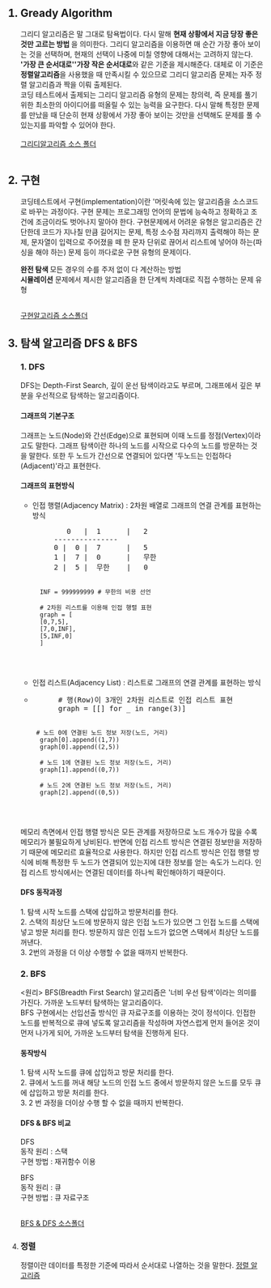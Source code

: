 
<ol>
<h2><li>Gready Algorithm</li></h2>
<p>그리디 알고리즘은 말 그대로 탐욕법이다. 다시 말해 <strong> 현재 상황에서 지금 당장 좋은것만 고르는 방법 </strong>을 의미한다. 그리디 알고리즘을 이용하면 매 순간 가장 좋아 보이는 것을 선택하며, 현재의 선택이 나중에 미칠 영향에 대해서는 고려하지 않는다. <strong>'가장 큰 순서대로''가장 작은 순서대로</strong>와 같은 기준을 제시해준다. 대체로 이 기준은 <strong>정렬알고리즘</strong>을 사용했을 때 만족시킬 수 있으므로 그리디 알고리즘 문제는 자주 정렬 알고리즘과 짝을 이뤄 출제된다.</br> 코딩 테스트에서 출제되는 그리디 알고리즘 유형의 문제는 창의력, 즉 문제를 풀기 위한 최소한의 아이디어를 떠올릴 수 있는 능력을 요구한다. 다시 말해 특정한 문제를 만났을 때 단순히 현재 상황에서 가장 좋아 보이는 것만을 선택해도 문제를 풀 수 있는지를 파악할 수 있어야 한다.<br><br><a href =https://github.com/ANchangwan/Algorithm_for-CodingTest/tree/main/This_is_CodingTest/Gready_Algorithm>그리디알고리즘 소스 폴더</a></br></br></p>
  
<h2><li>구현</li></h2>
<p>코딩테스트에서 구현(implementation)이란 '머릿속에 있는 알고리즘을 소스코드로 바꾸는 과정이다. 구현 문제는 프로그래밍 언어의 문법에 능숙하고 정확하고 조건에 조금이라도 벗어나지 말아야 한다.  구현문제에서 어려운 유형은 알고리즘은 간단한데 코드가 지나칠 만큼 길어지는 문제, 특정 소수점 자리까지 출력해야 하는 문제, 문자열이 입력으로 주어졌을 떼 한 문자 단위로 끊어서 리스트에 넣어야 하는(파싱을 해야 하는) 문제 등이 까다로운 구현 유형의 문제이다.</p>
<p><strong>완전 탐색 </strong> 모든 경우의 수를 주저 없이 다 계산하는 방법</br>
<strong>시뮬레이션</strong> 문제에서 제시한 알고리즘을 한 단계씩 차례대로 직접 수행하는 문제 유형</br></br>

<a href = "https://github.com/ANchangwan/Algorithm_for-CodingTest/tree/main/This_is_CodingTest/%EA%B5%AC%ED%98%84">구현알고리즘 소스폴더</a></p>

<h2><li>탐색 알고리즘 DFS & BFS</li></h2>
 <h3>1. DFS</h3>
<p>
 DFS는 Depth-First Search, 깊이 운선 탐색이라고도 부르며, 그래프에서 깊은 부분을 우선적으로 탐색하는 알고리즘이다.</br>
 <h4>그래프의 기본구조</h4>
 그래프는  노드(Node)와 간선(Edge)으로 표현되며 이때 노드를 정점(Vertex)이라고도 말한다. 그래프 탐색이란 하나의 노드를 시작으로 다수의 노드를 방문하는 것을 말한다.
 또한 두 노드가 간선으로 연결되어 있다면 '두노드는 인접하다(Adjacent)'라고 표현한다.
 <h4>그래프의 표현방식</h4>
  <ul>
    <li>인접 행렬(Adjacency Matrix) : 2차원 배열로 그래프의 연결 관계를 표현하는 방식</li>
    <pre>
        0   |  1      |   2             
     ---------------
     0 |  0 |  7      |   5
     1 |  7 |  0      |   무한
     2 |  5 |  무한    |   0

   
      INF = 999999999 # 무한의 비용 선언
      
      # 2차원 리스트를 이용해 인접 행렬 표현
      graph = [
      [0,7,5],
      [7,0,INF],
      [5,INF,0]
      ]
  </pre>
    
   <li>인접 리스트(Adjacency List) : 리스트로 그래프의 연결 관계를 표현하는 방식<li>
  <pre>
      # 행(Row)이 3개인 2차원 리스트로 인접 리스트 표현
      graph = [[] for _ in range(3)]
      
     # 노드 0에 연결된 노드 정보 저장(노드, 거리)
      graph[0].append((1,7))
      graph[0].append((2,5))
      
      # 노드 1에 연결된 노드 정보 저장(노드, 거리)
      graph[1].append((0,7))
      
      # 노드 2에 연결된 노드 정보 저장(노드, 거리)
      graph[2].append((0,5))
  </pre>
  </ul>
  메모리 측면에서 인접 행렬 방식은 모든 관계를 저장하므로 노드 개수가 많을 수록 메모리가 불필요하게 낭비된다. 반면에 인접 리스트 방식은 연결된 정보만을 저장하기 때문에
  메모리르 효율적으로 사용한다. 하지만 인접 리스트 방식은 인접 행렬 방식에 비해 특정한 두 노드가 연결되어 있는지에 대한 정보를 얻는 속도가 느리다. 인접 리스트 방식에서는 연결된
  데이터를 하나씩 확인해야하기 때문이다.
  
  <h4>DFS 동작과정</h4>
1. 탐색 시작 노드를 스택에 삽입하고 방문처리를 한다.</br>
2. 스택의 최상단 노드에 방문하지 않은 인접 노드가 있으면 그 인접 노드를 스택에 넣고 방문 처리를 한다. 방문하지 않은 인접 노드가 없으면 스택에서 최상단 노드를 꺼낸다.</br>
3. 2번의 과정을 더 이상 수행할 수 없을 때까지 반복한다.</br>

</p>
<h3>2. BFS</h3>
<p>
  <원리>
  BFS(Breadth First Search) 알고리즘은 '너비 우선 탐색'이라는 의미를 가진다. 가까운 노드부터 탐색하는 알고리즘이다.</br>
  BFS 구현에서는 선입선출 방식인 큐 자료구조를 이용하는 것이 정석이다. 인접한 노드를 반복적으로 큐에 넣도록 알고리즘을 작성하며 자연스럽게 먼저 들어온 것이 먼저 나가게 되어,
  가까운 노드부터 탐색을 진행하게 된다.
  <h4>동작방식</h4>
  1. 탐색 시작 노드를 큐에 삽입하고 방문 처리를 한다.</br>
  2. 큐에서 노드를 꺼내 해당 노드의 인접 노드 중에서 방문하지 않은 노드를 모두 큐에 삽입하고 방문 처리를 한다.</br>
  3. 2 번 과정을 더이상 수행 할 수 없을 때까지 반복한다.</br>
  <h4>DFS & BFS 비교</h4>
   DFS  </br>
   동작 원리 : 스택</br>
   구현 방법 : 재귀함수 이용</br>
   
   BFS</br>
   동작 원리 : 큐</br>
   구현 방법 : 큐 자료구조 </br></br>
   
   <a href = "https://github.com/ANchangwan/Algorithm_for-CodingTest/tree/main/This_is_CodingTest/BFS%20%26%20DFS">BFS & DFS 소스폴더</a>
   
   
</p>
<li><h3>정렬</h3></li>
<p>
  정렬이란 데이터를 특정한 기준에 따라서 순서대로 나열하는 것을 말한다.
  <a href="https://github.com/ANchangwan/-Algorithm-for-Python/tree/master/sort_algorithm/bubble_sort">정렬 알고리즘</a>
</p>

</ol>
